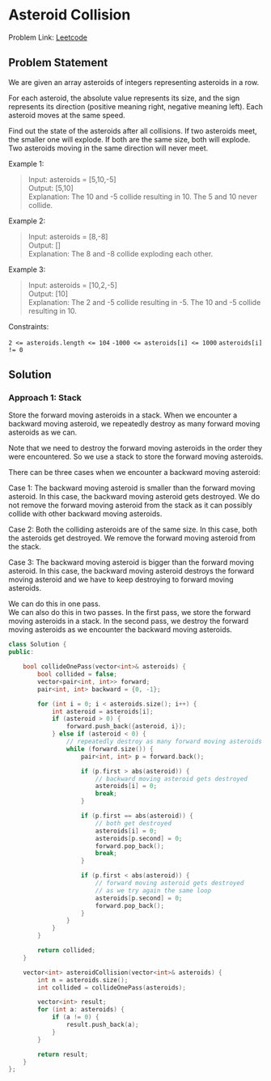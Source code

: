 # Asteroid Collision

Problem Link: [Leetcode](https://leetcode.com/problems/asteroid-collision/)

## Problem Statement
We are given an array asteroids of integers representing asteroids in a row.

For each asteroid, the absolute value represents its size, and the sign represents its direction (positive meaning right, negative meaning left). Each asteroid moves at the same speed.

Find out the state of the asteroids after all collisions. If two asteroids meet, the smaller one will explode. If both are the same size, both will explode. Two asteroids moving in the same direction will never meet.

 

Example 1:

> Input: asteroids = [5,10,-5]  
> Output: [5,10]  
> Explanation: The 10 and -5 collide resulting in 10. The 5 and 10 never collide.  

Example 2:

> Input: asteroids = [8,-8]  
> Output: []  
> Explanation: The 8 and -8 collide exploding each other.  

Example 3:

> Input: asteroids = [10,2,-5]  
> Output: [10]  
> Explanation: The 2 and -5 collide resulting in -5. The 10 and -5 collide resulting in 10.  

 

Constraints:

`2 <= asteroids.length <= 104`
`-1000 <= asteroids[i] <= 1000`
`asteroids[i] != 0`

## Solution

### Approach 1: Stack

Store the forward moving asteroids in a stack. When we encounter a backward moving asteroid, we repeatedly destroy as many forward moving asteroids as we can.

Note that we need to destroy the forward moving asteroids in the order they were encountered. So we use a stack to store the forward moving asteroids.

There can be three cases when we encounter a backward moving asteroid:

Case 1: The backward moving asteroid is smaller than the forward moving asteroid. In this case, the backward moving asteroid gets destroyed. We do not remove the forward moving asteroid from the stack as it can possibly collide with other backward moving asteroids.

Case 2: Both the colliding asteroids are of the same size. In this case, both the asteroids get destroyed. We remove the forward moving asteroid from the stack.

Case 3: The backward moving asteroid is bigger than the forward moving asteroid. In this case, the backward moving asteroid destroys the forward moving asteroid and we have to keep destroying to forward moving asteroids.

We can do this in one pass.  
We can also do this in two passes. In the first pass, we store the forward moving asteroids in a stack. In the second pass, we destroy the forward moving asteroids as we encounter the backward moving asteroids.


```cpp
class Solution {
public:

    bool collideOnePass(vector<int>& asteroids) {
        bool collided = false;
        vector<pair<int, int>> forward;
        pair<int, int> backward = {0, -1};

        for (int i = 0; i < asteroids.size(); i++) {
            int asteroid = asteroids[i];
            if (asteroid > 0) {
                forward.push_back({asteroid, i});
            } else if (asteroid < 0) {
                // repeatedly destroy as many forward moving asteroids as we can
                while (forward.size()) {
                    pair<int, int> p = forward.back();

                    if (p.first > abs(asteroid)) {
                        // backward moving asteroid gets destroyed
                        asteroids[i] = 0;
                        break;
                    }

                    if (p.first == abs(asteroid)) {
                        // both get destroyed
                        asteroids[i] = 0;
                        asteroids[p.second] = 0;
                        forward.pop_back();
                        break;
                    }

                    if (p.first < abs(asteroid)) {
                        // forward moving asteroid gets destroyed
                        // as we try again the same loop
                        asteroids[p.second] = 0;
                        forward.pop_back();
                    }
                }
            }
        }

        return collided;
    }

    vector<int> asteroidCollision(vector<int>& asteroids) {
        int n = asteroids.size();
        int collided = collideOnePass(asteroids);

        vector<int> result;
        for (int a: asteroids) {
            if (a != 0) {
                result.push_back(a);
            }
        }

        return result;
    }
};
```